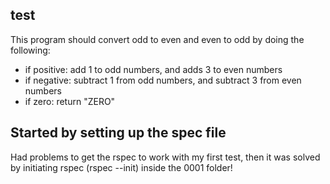## test

This program should convert odd to even and even to odd by doing the following:

- if positive: add 1 to odd numbers, and adds 3 to even numbers
- if negative: subtract 1 from odd numbers, and subtract 3 from even numbers
- if zero: return "ZERO"

## Started by setting up the spec file

Had problems to get the rspec to work with my first test, then it was solved by initiating rspec (rspec --init) inside the 0001 folder!
